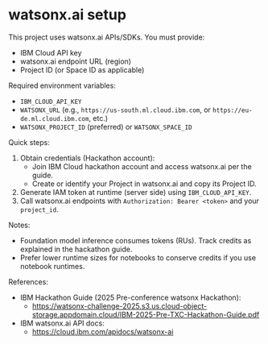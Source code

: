 # watsonx.ai setup

This project uses watsonx.ai APIs/SDKs. You must provide:
- IBM Cloud API key
- watsonx.ai endpoint URL (region)
- Project ID (or Space ID as applicable)

Required environment variables:
- `IBM_CLOUD_API_KEY`
- `WATSONX_URL` (e.g., `https://us-south.ml.cloud.ibm.com`, or `https://eu-de.ml.cloud.ibm.com`, etc.)
- `WATSONX_PROJECT_ID` (preferred) or `WATSONX_SPACE_ID`

Quick steps:
1) Obtain credentials (Hackathon account):
   - Join IBM Cloud hackathon account and access watsonx.ai per the guide.
   - Create or identify your Project in watsonx.ai and copy its Project ID.
2) Generate IAM token at runtime (server side) using `IBM_CLOUD_API_KEY`.
3) Call watsonx.ai endpoints with `Authorization: Bearer <token>` and your `project_id`.

Notes:
- Foundation model inference consumes tokens (RUs). Track credits as explained in the hackathon guide.
- Prefer lower runtime sizes for notebooks to conserve credits if you use notebook runtimes.

References:
- IBM Hackathon Guide (2025 Pre-conference watsonx Hackathon):
  - https://watsonx-challenge-2025.s3.us.cloud-object-storage.appdomain.cloud/IBM-2025-Pre-TXC-Hackathon-Guide.pdf
- IBM watsonx.ai API docs:
  - https://cloud.ibm.com/apidocs/watsonx-ai 